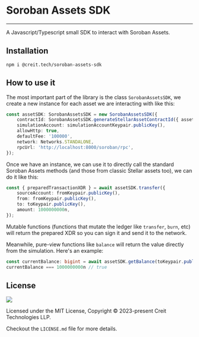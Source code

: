 # Soroban Assets SDK

---

A Javascript/Typescript small SDK to interact with Soroban Assets.

## Installation

```shell
npm i @creit.tech/soroban-assets-sdk
```

## How to use it

The most important part of the library is the class `SorobanAssetsSDK`, we create a new instance for each asset we are interacting with like this:
```typescript
const assetSDK: SorobanAssetsSDK = new SorobanAssetsSDK({
    contractId: SorobanAssetsSDK.generateStellarAssetContractId({ asset: Asset.native(), network: Networks.STANDALONE }),
    simulationAccount: simulationAccountKeypair.publicKey(),
    allowHttp: true,
    defaultFee: '100000',
    network: Networks.STANDALONE,
    rpcUrl: 'http://localhost:8000/soroban/rpc',
});
```

Once we have an instance, we can use it to directly call the standard Soroban Assets methods (and those from classic Stellar assets too), we can do it like this:
```typescript
const { preparedTransactionXDR } = await assetSDK.transfer({
    sourceAccount: fromKeypair.publicKey(),
    from: fromKeypair.publicKey(),
    to: toKeypair.publicKey(),
    amount: 1000000000n,
});
```

Mutable functions (functions that mutate the ledger like `transfer`, `burn`, etc) will return the prepared XDR so you can sign it and send it to the network.

Meanwhile, pure-view functions like `balance` will return the value directly from the simulation. Here's an example:
```typescript
const currentBalance: bigint = await assetSDK.getBalance(toKeypair.publicKey());
currentBalance === 1000000000n // true
```

## License
![](https://img.shields.io/badge/License-MIT-lightgrey)

Licensed under the MIT License, Copyright © 2023-present Creit Technologies LLP.

Checkout the `LICENSE.md` file for more details.